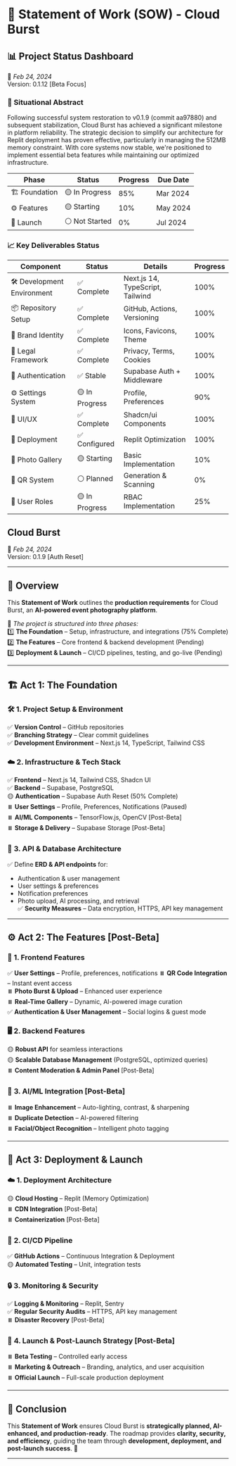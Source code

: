 # 📜 **Statement of Work (SOW) - Cloud Burst**  

## 📊 Project Status Dashboard
📅 *Feb 24, 2024*  
Version: 0.1.12 [Beta Focus]

### 📌 Situational Abstract
Following successful system restoration to v0.1.9 (commit aa97880) and subsequent stabilization, Cloud Burst has achieved a significant milestone in platform reliability. The strategic decision to simplify our architecture for Replit deployment has proven effective, particularly in managing the 512MB memory constraint. With core systems now stable, we're positioned to implement essential beta features while maintaining our optimized infrastructure.

| Phase | Status | Progress | Due Date |
|-------|--------|----------|-----------|
| 🏗️ Foundation | 🟡 In Progress | 85% | Mar 2024 |
| ⚙️ Features | 🟡 Starting | 10% | May 2024 |
| 🚀 Launch | ⚪ Not Started | 0% | Jul 2024 |

### 📈 Key Deliverables Status

| Component | Status | Details | Progress |
|-----------|--------|----------|-----------|
| 🛠️ Development Environment | ✅ Complete | Next.js 14, TypeScript, Tailwind | 100% |
| 📦 Repository Setup | ✅ Complete | GitHub, Actions, Versioning | 100% |
| 🎨 Brand Identity | ✅ Complete | Icons, Favicons, Theme | 100% |
| 📜 Legal Framework | ✅ Complete | Privacy, Terms, Cookies | 100% |
| 🔐 Authentication | ✅ Stable | Supabase Auth + Middleware | 100% |
| ⚙️ Settings System | 🟡 In Progress | Profile, Preferences | 90% |
| 📱 UI/UX | ✅ Complete | Shadcn/ui Components | 100% |
| 🚀 Deployment | ✅ Configured | Replit Optimization | 100% |
| 📸 Photo Gallery | 🟡 Starting | Basic Implementation | 10% |
| 🎫 QR System | ⚪ Planned | Generation & Scanning | 0% |
| 👥 User Roles | 🟡 In Progress | RBAC Implementation | 25% |

## Cloud Burst 
📅 *Feb 24, 2024*  
Version: 0.1.9 [Auth Reset]

---

## 📝 **Overview**  
This **Statement of Work** outlines the **production requirements** for Cloud Burst, an **AI-powered event photography platform**.  

📌 *The project is structured into three phases:*  
1️⃣ **The Foundation** – Setup, infrastructure, and integrations (75% Complete)  
2️⃣ **The Features** – Core frontend & backend development (Pending)  
3️⃣ **Deployment & Launch** – CI/CD pipelines, testing, and go-live (Pending)  

---

## 🏗️ **Act 1: The Foundation**  

### 🛠️ **1. Project Setup & Environment**  
✅ **Version Control** – GitHub repositories  
✅ **Branching Strategy** – Clear commit guidelines  
✅ **Development Environment** – Next.js 14, TypeScript, Tailwind CSS  

### ☁️ **2. Infrastructure & Tech Stack**  
✅ **Frontend** – Next.js 14, Tailwind CSS, Shadcn UI  
✅ **Backend** – Supabase, PostgreSQL  
🟡 **Authentication** – Supabase Auth Reset (50% Complete)  
⏸️ **User Settings** – Profile, Preferences, Notifications (Paused)  
⏸️ **AI/ML Components** – TensorFlow.js, OpenCV [Post-Beta]  
⏸️ **Storage & Delivery** – Supabase Storage [Post-Beta]  

### 🔗 **3. API & Database Architecture**  
✅ Define **ERD & API endpoints** for:  
  - Authentication & user management  
  - User settings & preferences
  - Notification preferences
  - Photo upload, AI processing, and retrieval  
✅ **Security Measures** – Data encryption, HTTPS, API key management  

---

## ⚙️ **Act 2: The Features** [Post-Beta]  

### 📲 **1. Frontend Features**  
✅ **User Settings** – Profile, preferences, notifications
⏸️ **QR Code Integration** – Instant event access  
⏸️ **Photo Burst & Upload** – Enhanced user experience  
⏸️ **Real-Time Gallery** – Dynamic, AI-powered image curation  
✅ **Authentication & User Management** – Social logins & guest mode  

### 🖥️ **2. Backend Features**  
🟡 **Robust API** for seamless interactions  
🟡 **Scalable Database Management** (PostgreSQL, optimized queries)  
⏸️ **Content Moderation & Admin Panel** [Post-Beta]  

### 🤖 **3. AI/ML Integration** [Post-Beta]  
⏸️ **Image Enhancement** – Auto-lighting, contrast, & sharpening  
⏸️ **Duplicate Detection** – AI-powered filtering  
⏸️ **Facial/Object Recognition** – Intelligent photo tagging  

---

## 🚀 **Act 3: Deployment & Launch**  

### ☁️ **1. Deployment Architecture**  
🟡 **Cloud Hosting** – Replit (Memory Optimization)  
⏸️ **CDN Integration** [Post-Beta]  
⏸️ **Containerization** [Post-Beta]  

### 🔄 **2. CI/CD Pipeline**  
✅ **GitHub Actions** – Continuous Integration & Deployment  
🟡 **Automated Testing** – Unit, integration tests  

### 🔒 **3. Monitoring & Security**  
✅ **Logging & Monitoring** – Replit, Sentry  
✅ **Regular Security Audits** – HTTPS, API key management  
⏸️ **Disaster Recovery** [Post-Beta]  

### 🎯 **4. Launch & Post-Launch Strategy** [Post-Beta]  
⏸️ **Beta Testing** – Controlled early access  
⏸️ **Marketing & Outreach** – Branding, analytics, and user acquisition  
⏸️ **Official Launch** – Full-scale production deployment  

---

## 🎯 **Conclusion**  
This **Statement of Work** ensures Cloud Burst is **strategically planned, AI-enhanced, and production-ready**. The roadmap provides **clarity, security, and efficiency**, guiding the team through **development, deployment, and post-launch success**. 🚀  

---
